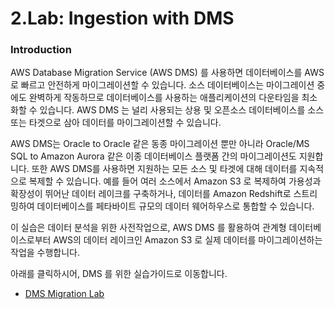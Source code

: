# 2.Lab: Ingestion with DMS
### Introduction

AWS Database Migration Service (AWS DMS) 를 사용하면 데이터베이스를 AWS로 빠르고 안전하게 마이그레이션할 수 있습니다. 소스 데이터베이스는 마이그레이션 중에도 완벽하게 작동하므로 데이터베이스를 사용하는 애플리케이션의 다운타임을 최소화할 수 있습니다. AWS DMS 는 널리 사용되는 상용 및 오픈소스 데이터베이스를 소스 또는 타겟으로 삼아 데이터를 마이그레이션할 수 있습니다.

AWS DMS는 Oracle to Oracle 같은 동종 마이그레이션 뿐만 아니라 Oracle/MS SQL to Amazon Aurora 같은 이종 데이터베이스 플랫폼 간의 마이그레이션도 지원합니다. 또한 AWS DMS를 사용하면 지원하는 모든 소스 및 타겟에 대해 데이터를 지속적으로 복제할 수 있습니다. 예를 들어 여러 소스에서 Amazon S3 로 복제하여 가용성과 확장성이 뛰어난 데이터 레이크를 구축하거나, 데이터를 Amazon Redshift로 스트리밍하여 데이터베이스를 페타바이트 규모의 데이터 웨어하우스로 통합할 수 있습니다.

이 실습은 데이터 분석을 위한 사전작업으로, AWS DMS 를 활용하여 관계형 데이터베이스로부터 AWS의 데이터 레이크인 Amazon S3 로 실제 데이터를 마이그레이션하는 작업을 수행합니다.

아래를 클릭하시어, DMS 를 위한 실습가이드로 이동합니다.

- [DMS Migration Lab](./detail/2-1.DMSMigrationLab.md)
